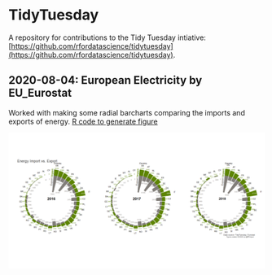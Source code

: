 # TidyTuesday

A repository for contributions to the Tidy Tuesday intiative: [https://github.com/rfordatascience/tidytuesday](https://github.com/rfordatascience/tidytuesday). 

## 2020-08-04: European Electricity by EU_Eurostat

Worked with making some radial barcharts comparing the imports and exports of energy. [R code to generate figure](/20200803_Energy_clean.R)

![European Energy plots for imports and exports based on country for 2016, 2017 and 2018](/20200803_Energy_plot.png "European Import vs. Export Energy")

 
